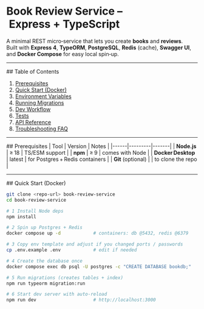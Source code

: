 # Book Review Service – Express + TypeScript

A minimal REST micro‑service that lets you create **books** and **reviews**.  
Built with **Express 4**, **TypeORM**, **PostgreSQL**, **Redis** (cache), **Swagger UI**, and **Docker Compose** for easy local spin‑up.

---

## Table of Contents
1. [Prerequisites](#prerequisites)  
2. [Quick Start (Docker)](#quick-start-docker)  
3. [Environment Variables](#environment-variables)  
4. [Running Migrations](#running-migrations)  
5. [Dev Workflow](#dev-workflow)  
6. [Tests](#tests)  
7. [API Reference](#api-reference)  
8. [Troubleshooting FAQ](#troubleshooting-faq)

---

## Prerequisites
| Tool | Version | Notes |
|------|---------|-------|
| **Node.js** | ≥ 18 | TS/ESM support |
| **npm**     | ≥ 9  | comes with Node |
| **Docker Desktop** | latest | for Postgres + Redis containers |
| **Git** (optional) | | to clone the repo |

---

## Quick Start (Docker)
```bash
git clone <repo-url> book-review-service
cd book-review-service

# 1 Install Node deps
npm install

# 2 Spin up Postgres + Redis
docker compose up -d            # containers: db @5432, redis @6379

# 3 Copy env template and adjust if you changed ports / passwords
cp .env.example .env            # edit if needed

# 4 Create the database once
docker compose exec db psql -U postgres -c "CREATE DATABASE bookdb;"

# 5 Run migrations (creates tables + index)
npm run typeorm migration:run

# 6 Start dev server with auto‑reload
npm run dev                     # http://localhost:3000
